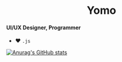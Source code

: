 <h1 align="center">Yomo</h1>

#### UI/UX Designer, Programmer
- ❤️ `.js`

[![Anurag's GitHub stats](https://github-readme-stats.vercel.app/api?username=YomoSK&count_private=true&show_icons=true&theme=onedark&hide=issues,prs,stars&hide_border=true)](https://github.com/anuraghazra/github-readme-stats)

<!--
**YomoSK/YomoSK** is a ✨ _special_ ✨ repository because its `README.md` (this file) appears on your GitHub profile.

Here are some ideas to get you started:

- 🔭 I’m currently working on ...
- 🌱 I’m currently learning ...
- 👯 I’m looking to collaborate on ...
- 🤔 I’m looking for help with ...
- 💬 Ask me about ...
- 📫 How to reach me: ...
- 😄 Pronouns: ...
- ⚡ Fun fact: ...
-->
